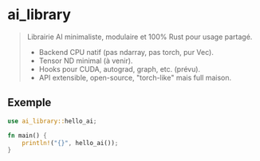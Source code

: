 # ai_library

> Librairie AI minimaliste, modulaire et 100% Rust pour usage partagé.
>
> - Backend CPU natif (pas ndarray, pas torch, pur Vec<f32>).
> - Tensor ND minimal (à venir).
> - Hooks pour CUDA, autograd, graph, etc. (prévu).
> - API extensible, open-source, "torch-like" mais full maison.

## Exemple

```rust
use ai_library::hello_ai;

fn main() {
    println!("{}", hello_ai());
}
```
